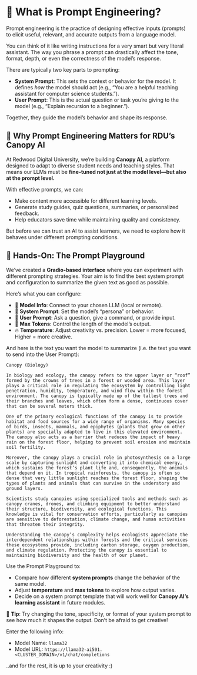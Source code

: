 # 🧠 What is Prompt Engineering?

<div class="terminal-curl"></div>

Prompt engineering is the practice of designing effective inputs (prompts) to elicit useful, relevant, and accurate outputs from a language model.

You can think of it like writing instructions for a very smart but very literal assistant. The way you phrase a prompt can drastically affect the tone, format, depth, or even the correctness of the model’s response.

There are typically two key parts to prompting:

* **System Prompt**: This sets the context or behavior for the model. It defines *how* the model should act (e.g., “You are a helpful teaching assistant for computer science students.”).
* **User Prompt**: This is the actual question or task you’re giving to the model (e.g., “Explain recursion to a beginner.”).

Together, they guide the model’s behavior and shape its response.

## 🎯 Why Prompt Engineering Matters for RDU’s Canopy AI

At Redwood Digital University, we’re building **Canopy AI**, a platform designed to adapt to diverse student needs and teaching styles. That means our LLMs must be **fine-tuned not just at the model level—but also at the prompt level.**

With effective prompts, we can:

* Make content more accessible for different learning levels.
* Generate study guides, quiz questions, summaries, or personalized feedback.
* Help educators save time while maintaining quality and consistency.

But before we can trust an AI to assist learners, we need to explore how it behaves under different prompting conditions.


## 🧪 Hands-On: The Prompt Playground

We’ve created a **Gradio-based interface** where you can experiment with different prompting strategies. Your aim is to find the best system prompt and configuration to summarize the given text as good as possible.

Here’s what you can configure:

* 🔗 **Model Info**: Connect to your chosen LLM (local or remote).
* 🧾 **System Prompt**: Set the model’s “persona” or behavior.
* 💬 **User Prompt**: Ask a question, give a command, or provide input.
* 🔢 **Max Tokens**: Control the length of the model’s output.
* 🔥 **Temperature**: Adjust creativity vs. precision. Lower = more focused, Higher = more creative.

And here is the text you want the model to summarize (i.e. the text you want to send into the User Prompt):

```
Canopy (Biology)

In biology and ecology, the canopy refers to the upper layer or “roof” formed by the crowns of trees in a forest or wooded area. This layer plays a critical role in regulating the ecosystem by controlling light penetration, humidity, temperature, and wind flow within the forest environment. The canopy is typically made up of the tallest trees and their branches and leaves, which often form a dense, continuous cover that can be several meters thick.

One of the primary ecological functions of the canopy is to provide habitat and food sources for a wide range of organisms. Many species of birds, insects, mammals, and epiphytes (plants that grow on other plants) are specially adapted to live in this elevated environment. The canopy also acts as a barrier that reduces the impact of heavy rain on the forest floor, helping to prevent soil erosion and maintain soil fertility.

Moreover, the canopy plays a crucial role in photosynthesis on a large scale by capturing sunlight and converting it into chemical energy, which sustains the forest’s plant life and, consequently, the animals that depend on it. In tropical rainforests, the canopy is often so dense that very little sunlight reaches the forest floor, shaping the types of plants and animals that can survive in the understory and ground layers.

Scientists study canopies using specialized tools and methods such as canopy cranes, drones, and climbing equipment to better understand their structure, biodiversity, and ecological functions. This knowledge is vital for conservation efforts, particularly as canopies are sensitive to deforestation, climate change, and human activities that threaten their integrity.

Understanding the canopy’s complexity helps ecologists appreciate the interdependent relationships within forests and the critical services these ecosystems provide, including carbon storage, oxygen production, and climate regulation. Protecting the canopy is essential to maintaining biodiversity and the health of our planet.
```

Use the Prompt Playground to:

* Compare how different **system prompts** change the behavior of the same model.
* Adjust **temperature** and **max tokens** to explore how output varies.
* Decide on a system prompt template that will work well for **Canopy AI’s learning assistant** in future modules.

📌 **Tip**: Try changing the tone, specificity, or format of your system prompt to see how much it shapes the output. Don’t be afraid to get creative!

Enter the following info:

- Model Name: `llama32`
- Model URL: `https://llama32-ai501.<CLUSTER_DOMAIN>/v1/chat/completions`

..and for the rest, it is up to your creativity :)

<div class="iframe-scroll-container">
  <iframe 
    src="https://gradio-app-ai501.<CLUSTER_DOMAIN>/prompt-playground"  
    width="1600px" 
    height="800px" 
    frameborder="0"
    style="border: 1px solid transparent; border-radius: 1px;">
  </iframe>
</div>
